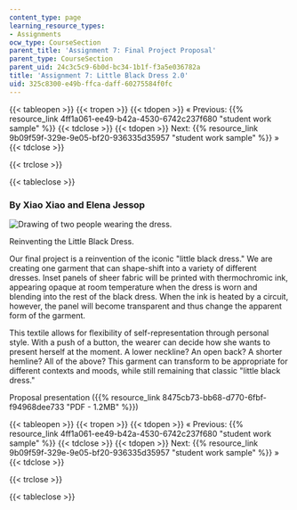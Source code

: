 ```yaml
---
content_type: page
learning_resource_types:
- Assignments
ocw_type: CourseSection
parent_title: 'Assignment 7: Final Project Proposal'
parent_type: CourseSection
parent_uid: 24c3c5c9-6b0d-bc34-1b1f-f3a5e036782a
title: 'Assignment 7: Little Black Dress 2.0'
uid: 325c8300-e49b-ffca-daff-60275584f0fc
---
```


{{< tableopen >}}
{{< tropen >}}
{{< tdopen >}}
« Previous: {{% resource_link 4ff1a061-ee49-b42a-4530-6742c237f680 "student work sample" %}}
{{< tdclose >}}
{{< tdopen >}}
Next: {{% resource_link 9b09f59f-329e-9e05-bf20-936335d35957 "student work sample" %}} »
{{< tdclose >}}

{{< trclose >}}

{{< tableclose >}}

### By Xiao Xiao and Elena Jessop

![Drawing of two people wearing the dress.](/courses/media-arts-and-sciences/mas-962-special-topics-new-textiles-spring-2010/assignments-and-projects/final-project-proposal/assignment-7-little-black-dress-2.0/image002.gif)  

Reinventing the Little Black Dress.

Our final project is a reinvention of the iconic "little black dress." We are creating one garment that can shape-shift into a variety of different dresses. Inset panels of sheer fabric will be printed with thermochromic ink, appearing opaque at room temperature when the dress is worn and blending into the rest of the black dress. When the ink is heated by a circuit, however, the panel will become transparent and thus change the apparent form of the garment.

This textile allows for flexibility of self-representation through personal style. With a push of a button, the wearer can decide how she wants to present herself at the moment. A lower neckline? An open back? A shorter hemline? All of the above? This garment can transform to be appropriate for different contexts and moods, while still remaining that classic "little black dress."

Proposal presentation ({{% resource_link 8475cb73-bb68-d770-6fbf-f94968dee733 "PDF - 1.2MB" %}})

{{< tableopen >}}
{{< tropen >}}
{{< tdopen >}}
« Previous: {{% resource_link 4ff1a061-ee49-b42a-4530-6742c237f680 "student work sample" %}}
{{< tdclose >}}
{{< tdopen >}}
Next: {{% resource_link 9b09f59f-329e-9e05-bf20-936335d35957 "student work sample" %}} »
{{< tdclose >}}

{{< trclose >}}

{{< tableclose >}}